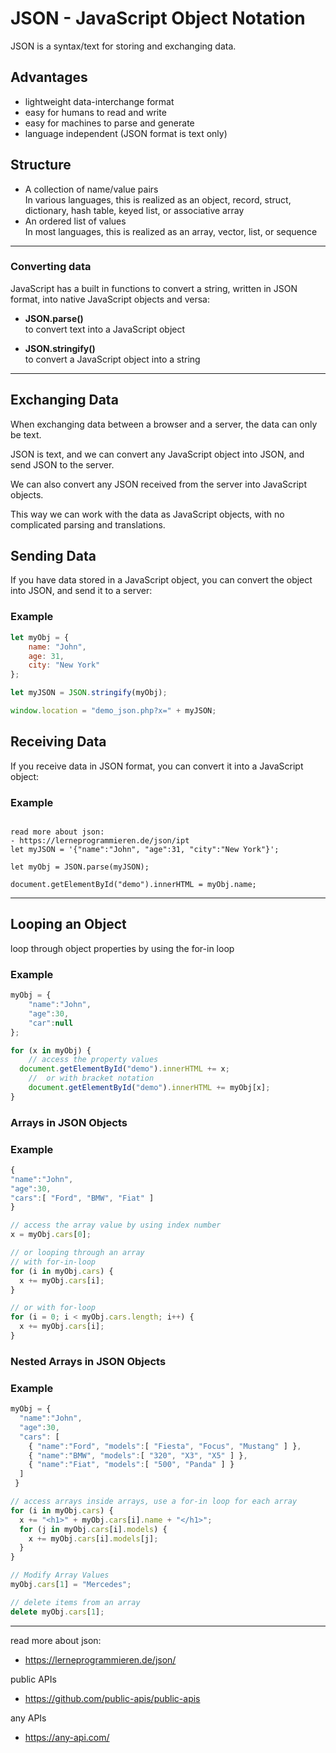 # JSON - JavaScript Object Notation

JSON is a syntax/text for storing and exchanging data.  

## Advantages
- lightweight data-interchange format 
- easy for humans to read and write
- easy for machines to parse and generate
- language independent (JSON format is text only)

## Structure
- A collection of name/value pairs  
In various languages, this is realized as an object, record, struct, dictionary, hash table, keyed list, or associative array
- An ordered list of values     
In most languages, this is realized as an array, vector, list, or sequence

---

### Converting data

JavaScript has a built in functions to convert a string, written in JSON format, into native JavaScript objects and versa:

- **JSON.parse()**  
to convert text into a JavaScript object

- **JSON.stringify()**  
to convert a JavaScript object into a string

---

## Exchanging Data

When exchanging data between a browser and a server, the data can only be text.

JSON is text, and we can convert any JavaScript object into JSON, and send JSON to the server.

We can also convert any JSON received from the server into JavaScript objects.

This way we can work with the data as JavaScript objects, with no complicated parsing and translations.


## Sending Data

If you have data stored in a JavaScript object, you can convert the object into JSON, and send it to a server:

### Example

```javascript
let myObj = {
    name: "John", 
    age: 31, 
    city: "New York"
};

let myJSON = JSON.stringify(myObj);

window.location = "demo_json.php?x=" + myJSON;
```

## Receiving Data

If you receive data in JSON format, you can convert it into a JavaScript object:

### Example

```javascr---

read more about json:
- https://lerneprogrammieren.de/json/ipt
let myJSON = '{"name":"John", "age":31, "city":"New York"}';

let myObj = JSON.parse(myJSON);

document.getElementById("demo").innerHTML = myObj.name; 
```
---

## Looping an Object

 loop through object properties by using the for-in loop

### Example

```javascript
myObj = { 
    "name":"John", 
    "age":30, 
    "car":null 
};

for (x in myObj) {
    // access the property values
  document.getElementById("demo").innerHTML += x;
    //  or with bracket notation
    document.getElementById("demo").innerHTML += myObj[x];
} 
```

### Arrays in JSON Objects

### Example

```javascript
{
"name":"John",
"age":30,
"cars":[ "Ford", "BMW", "Fiat" ]
} 

// access the array value by using index number
x = myObj.cars[0];

// or looping through an array
// with for-in-loop
for (i in myObj.cars) {
  x += myObj.cars[i];
} 

// or with for-loop
for (i = 0; i < myObj.cars.length; i++) {
  x += myObj.cars[i];
}

```
### Nested Arrays in JSON Objects

### Example

```javascript
myObj = {
  "name":"John",
  "age":30,
  "cars": [
    { "name":"Ford", "models":[ "Fiesta", "Focus", "Mustang" ] },
    { "name":"BMW", "models":[ "320", "X3", "X5" ] },
    { "name":"Fiat", "models":[ "500", "Panda" ] }
  ]
 } 

// access arrays inside arrays, use a for-in loop for each array
for (i in myObj.cars) {
  x += "<h1>" + myObj.cars[i].name + "</h1>";
  for (j in myObj.cars[i].models) {
    x += myObj.cars[i].models[j];
  }
}

// Modify Array Values
myObj.cars[1] = "Mercedes"; 

// delete items from an array
delete myObj.cars[1]; 

```
---

read more about json:
- https://lerneprogrammieren.de/json/

public APIs
- https://github.com/public-apis/public-apis

any APIs
- https://any-api.com/
